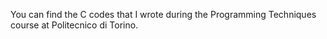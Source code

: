 You can find the C codes that I wrote during the Programming Techniques course at Politecnico di Torino.
